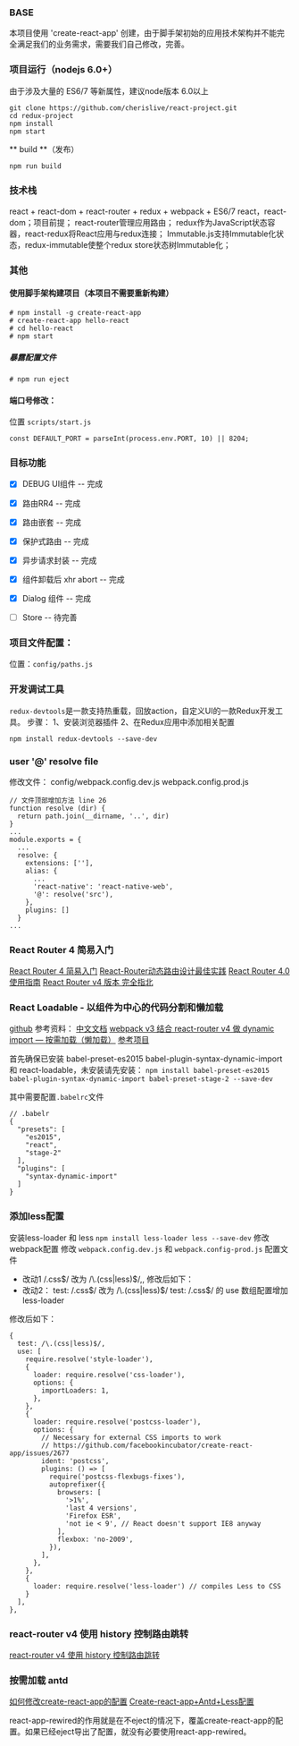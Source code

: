 ### BASE
本项目使用 'create-react-app' 创建，由于脚手架初始的应用技术架构并不能完全满足我们的业务需求，需要我们自己修改，完善。
### 项目运行（nodejs 6.0+）
由于涉及大量的 ES6/7 等新属性，建议node版本 6.0以上
```
git clone https://github.com/cherislive/react-project.git
cd redux-project
npm install
npm start
```

** build **（发布）
```
npm run build
```

### 技术栈
react + react-dom + react-router + redux + webpack + ES6/7
react，react-dom；项目前提；
react-router管理应用路由；
redux作为JavaScript状态容器，react-redux将React应用与redux连接；
Immutable.js支持Immutable化状态，redux-immutable使整个redux store状态树Immutable化；


### 其他

#### 使用脚手架构建项目（本项目不需要重新构建）
```
# npm install -g create-react-app
# create-react-app hello-react
# cd hello-react
# npm start
```

##### 暴露配置文件
```
# npm run eject
```

#### 端口号修改：
位置 `scripts/start.js`
```
const DEFAULT_PORT = parseInt(process.env.PORT, 10) || 8204;
```

### 目标功能
- [x] DEBUG UI组件 -- 完成
- [x] 路由RR4 -- 完成
- [x] 路由嵌套 -- 完成
- [x] 保护式路由 -- 完成
- [x] 异步请求封装 -- 完成
- [x] 组件卸载后 xhr abort -- 完成
- [x] Dialog 组件 -- 完成
- [ ] Store -- 待完善


### 项目文件配置：
位置：`config/paths.js`


### 开发调试工具
`redux-devtools`是一款支持热重载，回放action，自定义UI的一款Redux开发工具。
步骤：
1、安装浏览器插件
2、在Redux应用中添加相关配置
```
npm install redux-devtools --save-dev
```

### user '@' resolve file
修改文件：
config/webpack.config.dev.js
webpack.config.prod.js
```
// 文件顶部增加方法 line 26
function resolve (dir) {
  return path.join(__dirname, '..', dir)
}
...
module.exports = {
  ...
  resolve: {
    extensions: [''],
    alias: {
      ...
      'react-native': 'react-native-web',
      '@': resolve('src'),
    },
    plugins: []
  }
...
```



### React Router 4 简易入门
[React Router 4 简易入门](https://segmentfault.com/a/1190000010174260#articleHeader5)
[React-Router动态路由设计最佳实践](https://segmentfault.com/a/1190000011765141)
[React Router 4.0使用指南](https://www.jianshu.com/p/e3adc9b5f75c/)
[React Router v4 版本 完全指北](https://www.zcfy.cc/article/react-router-v4-the-complete-guide-mdash-sitepoint-4448.html)

### React Loadable - 以组件为中心的代码分割和懒加载
[github](https://github.com/thejameskyle/react-loadable)
参考资料：
[中文文档](https://jamie.build/react-loadable.html)
[webpack v3 结合 react-router v4 做 dynamic import — 按需加载（懒加载）](https://segmentfault.com/a/1190000011128817#articleHeader8)
[参考项目](https://github.com/CodeLittlePrince/react-webapp-spa/tree/master/app)

首先确保已安装 babel-preset-es2015 babel-plugin-syntax-dynamic-import 和 react-loadable，未安装请先安装：
`npm install babel-preset-es2015 babel-plugin-syntax-dynamic-import babel-preset-stage-2 --save-dev`

其中需要配置`.babelrc`文件
```
// .babelr
{
  "presets": [
    "es2015",
    "react",
    "stage-2"
  ],
  "plugins": [
    "syntax-dynamic-import"
  ]
}
```

### 添加less配置
安装less-loader 和 less
`npm install less-loader less --save-dev`
修改webpack配置
修改 `webpack.config.dev.js` 和 `webpack.config-prod.js` 配置文件
* 改动1
/\.css$/ 改为 /\.(css|less)$/,, 修改后如下：
* 改动2：
test: /\.css$/ 改为 /\.(css|less)$/
test: /\.css$/ 的 use 数组配置增加 less-loader

修改后如下：
```
{
  test: /\.(css|less)$/,
  use: [
    require.resolve('style-loader'),
    {
      loader: require.resolve('css-loader'),
      options: {
        importLoaders: 1,
      },
    },
    {
      loader: require.resolve('postcss-loader'),
      options: {
        // Necessary for external CSS imports to work
        // https://github.com/facebookincubator/create-react-app/issues/2677
        ident: 'postcss',
        plugins: () => [
          require('postcss-flexbugs-fixes'),
          autoprefixer({
            browsers: [
              '>1%',
              'last 4 versions',
              'Firefox ESR',
              'not ie < 9', // React doesn't support IE8 anyway
            ],
            flexbox: 'no-2009',
          }),
        ],
      },
    },
    {
      loader: require.resolve('less-loader') // compiles Less to CSS
    }
  ],
},
```

### react-router v4 使用 history 控制路由跳转
[react-router v4 使用 history 控制路由跳转](https://segmentfault.com/a/1190000011137828)


### 按需加载 antd
[如何修改create-react-app的配置](https://www.jianshu.com/p/f9535acd0462)
[Create-react-app+Antd+Less配置](http://cnodejs.org/topic/5a31f0bdd92f2f5b185ace61)

react-app-rewired的作用就是在不eject的情况下，覆盖create-react-app的配置。如果已经eject导出了配置，就没有必要使用react-app-rewired。